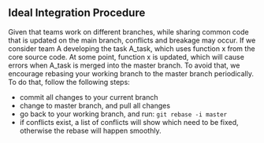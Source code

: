 ## Ideal Integration Procedure

Given that teams work on different branches, while sharing common code that is updated on the main branch, conflicts and breakage may occur. If we consider team A developing the task A_task, which uses function x from the core source code. At some point, function x is updated, which will cause errors when A_task is merged into the master branch. To avoid that, we encourage rebasing your working branch to the master branch periodically. To do that, follow the following steps:

- commit all changes to your current branch
- change to master branch, and pull all changes
- go back to your working branch, and run: `git rebase -i master`
- if conflicts exist, a list of conflicts will show which need to be fixed, otherwise the rebase will happen smoothly.


